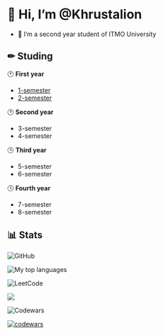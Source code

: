 # 👋 Hi, I’m @Khrustalion
- 👀 I’m a second year student of ITMO University

## ✏ Studing
🕐 **First year**
  - [1-semester](https://github.com/Khrustalion/1-semester.git)
  - [2-semester](https://github.com/Khrustalion/2-semester)
    
🕑 **Second year**

  - 3-semester
  - 4-semester
    
🕒 **Third year**

  - 5-semester
  - 6-semester
    
🕓 **Fourth year**

  - 7-semester
  - 8-semester


## 📊 Stats
![GitHub](https://img.shields.io/badge/github-%23121011.svg?style=for-the-badge&logo=github&logoColor=white)

![My top languages](https://github-readme-stats.vercel.app/api/top-langs/?username=Khrustalion&layout=compact&count_private=true&langs_count=10&card_width=495&theme=dracula)

![LeetCode](https://img.shields.io/badge/LeetCode-000000?style=for-the-badge&logo=LeetCode&logoColor=#d16c06)

![](https://leetcard.jacoblin.cool/Khrustalion?ext=heatmap)

![Codewars](https://img.shields.io/badge/Codewars-B1361E?style=for-the-badge&logo=codewars&logoColor=grey)

[![codewars](https://www.codewars.com/users/Khrustalion/badges/large)](https://www.codewars.com/users/Khrustalion) 

